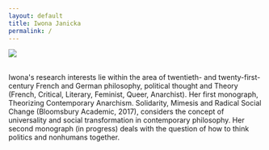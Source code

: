```yaml
---
layout: default
title: Iwona Janicka
permalink: /
---
```


<div class="container">
  <div class="row">
    <div class="col-sm-6">
    <img src="../images/iwona_janicka.jpg"/>
    </div>
    <div class="col-sm-6">
    <p><br>Iwona's research interests lie within the area of twentieth- and twenty-first-century French and German philosophy, political thought and Theory (French, Critical, Literary, Feminist, Queer, Anarchist). Her first monograph, Theorizing Contemporary Anarchism. Solidarity, Mimesis and Radical Social Change (Bloomsbury Academic, 2017), considers the concept of universality and social transformation in contemporary philosophy. Her second monograph (in progress) deals with the question of how to think politics and nonhumans together. </p>
    </div>
  </div>
</div>

